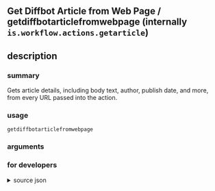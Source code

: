 
## Get Diffbot Article from Web Page / getdiffbotarticlefromwebpage (internally `is.workflow.actions.getarticle`)



## description
### summary
Gets article details, including body text, author, publish date, and more, from every URL passed into the action.


### usage
`getdiffbotarticlefromwebpage `

### arguments


### for developers

<details><summary>source json</summary>
<p>
```json
{
	"ActionClass": "WFCoercionAction",
	"ActionKeywords": [
		"web",
		"pages",
		"author",
		"word",
		"excerpt",
		"title",
		"content",
		"body",
		"published"
	],
	"Category": "Web",
	"CoercionItemClass": "WFArticleContentItem",
	"CreationDate": "2015-02-13T08:00:00.000Z",
	"Description": {
		"DescriptionNote": "Use a Get Details of Diffbot Article action immediately after this action to get specific details about the article. This action only supports getting one article from each URL.\n\nPowered by Diffbot (diffbot.com)",
		"DescriptionSummary": "Gets article details, including body text, author, publish date, and more, from every URL passed into the action."
	},
	"IconName": "DownloadArticle.png",
	"Input": {
		"Multiple": true,
		"Required": true,
		"Types": [
			"WFURLContentItem"
		]
	},
	"InputPassthrough": false,
	"Name": "Get Diffbot Article from Web Page",
	"Output": {
		"OutputName": "Article",
		"Types": [
			"WFArticleContentItem"
		]
	},
	"ShortName": "Get Article",
	"Subcategory": "Articles"
}
```
</p></details>
